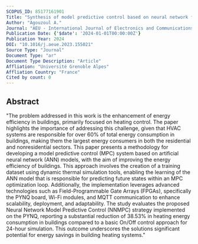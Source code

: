 ```yaml
---
SCOPUS_ID: 85177161901
Title: "Synthesis of model predictive control based on neural network for energy consumption enhancement in building"
Author: "Agouzoul A."
Journal: "AEU - International Journal of Electronics and Communications"
Publication Date: {'$date': '2024-01-01T00:00:00Z'}
Publication Year: 2024
DOI: "10.1016/j.aeue.2023.155021"
Source Type: "Journal"
Document Type: "ar"
Document Type Description: "Article"
Affliation: "Université Grenoble Alpes"
Affliation Country: "France"
Cited by count: 0
---
```


## Abstract
"The problem addressed in this work is the enhancement of energy efficiency in buildings, primarily focused on heating control. The paper highlights the importance of addressing this challenge, given that HVAC systems are responsible for over 60% of total energy consumption in buildings, making them the largest energy consumers in both the residential and nonresidential sectors. This paper presents a methodology for developing a model predictive control (MPC) system based on artificial neural network (ANN) models, with the aim of improving the energy efficiency of buildings. This approach involves the creation of a training dataset using dynamic thermal simulation tools, enabling the learning of the ANN model that is responsible for predicting future states within an MPC optimization loop. Additionally, the implementation leverages advanced technologies such as Field-Programmable Gate Arrays (FPGAs), specifically the PYNQ board, Wi-Fi modules, and MQTT communication to enhance scalability, deployment, and adaptability. The study evaluates the proposed Neural Network Model Predictive Control (NNMPC) strategy implemented on the PYNQ, reporting a substantial reduction of 38.53% in heating energy consumption in buildings compared to a basic On/Off control approach for 24-hour simulation. This outcome underscores the solutions significant potential for energy savings in building heating systems."

